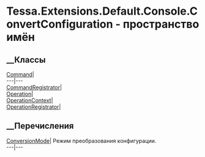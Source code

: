 # Tessa.Extensions.Default.Console.ConvertConfiguration - пространство имён
## __Классы
[Command](T_Tessa_Extensions_Default_Console_ConvertConfiguration_Command.htm)|  
---|---  
[CommandRegistrator](T_Tessa_Extensions_Default_Console_ConvertConfiguration_CommandRegistrator.htm)|  
[Operation](T_Tessa_Extensions_Default_Console_ConvertConfiguration_Operation.htm)|  
[OperationContext](T_Tessa_Extensions_Default_Console_ConvertConfiguration_OperationContext.htm)|  
[OperationRegistrator](T_Tessa_Extensions_Default_Console_ConvertConfiguration_OperationRegistrator.htm)|  
## __Перечисления
[ConversionMode](T_Tessa_Extensions_Default_Console_ConvertConfiguration_ConversionMode.htm)|
Режим преобразования конфигурации.  
---|---
